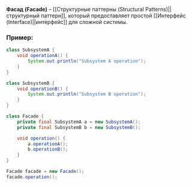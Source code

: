 **Фасад (Facade)** – [[Структурные паттерны (Structural Patterns)||структурный паттерн]], который предоставляет простой [[Интерфейс (Interface)||интерфейс]] для сложной системы.


### Пример:

```java
class SubsystemA { 
	void operationA() { 
		System.out.println("Subsystem A operation"); 
	} 
}

class SubsystemB { 
	void operationB() { 
		System.out.println("Subsystem B operation"); 
	} 
}

class Facade {
    private final SubsystemA a = new SubsystemA();
    private final SubsystemB b = new SubsystemB();

    void operation() {
        a.operationA();
        b.operationB();
    }
}

Facade facade = new Facade();
facade.operation();
```